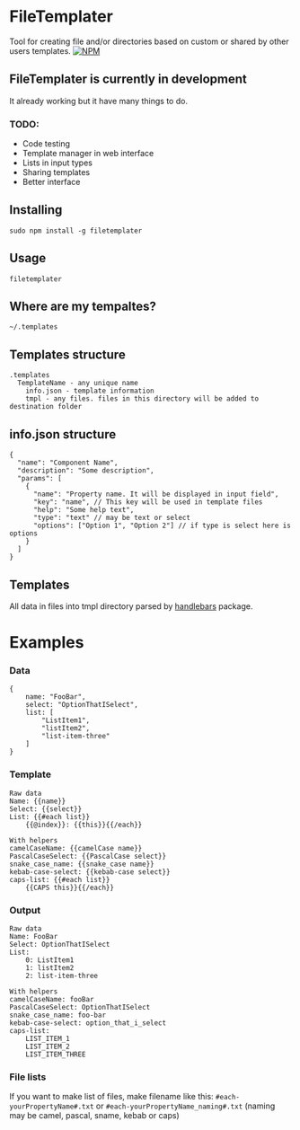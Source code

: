 # FileTemplater

Tool for creating file and/or directories based on custom or shared by other users templates.
[![NPM](https://nodei.co/npm/filetemplater.png)](https://nodei.co/npm/filetemplater/)

## FileTemplater is currently in development

It already working but it have many things to do.

### TODO:

- Code testing
- Template manager in web interface
- Lists in input types
- Sharing templates
- Better interface

## Installing

```
sudo npm install -g filetemplater
```

## Usage

```
filetemplater
```

## Where are my tempaltes?

```
~/.templates
```

## Templates structure

```
.templates
  TemplateName - any unique name
    info.json - template information
    tmpl - any files. files in this directory will be added to destination folder
```

## info.json structure

```
{
  "name": "Component Name",
  "description": "Some description",
  "params": [
    {
      "name": "Property name. It will be displayed in input field",
      "key": "name", // This key will be used in template files
      "help": "Some help text",
      "type": "text" // may be text or select
      "options": ["Option 1", "Option 2"] // if type is select here is options
    }
  ]
}
```

## Templates

All data in files into tmpl directory parsed by [handlebars](https://www.npmjs.com/package/handlebars) package.

# Examples

### Data

```
{
    name: "FooBar",
    select: "OptionThatISelect",
    list: [
        "ListItem1",
        "listItem2",
        "list-item-three"
    ]
}
```

### Template

```
Raw data
Name: {{name}}
Select: {{select}}
List: {{#each list}}
    {{@index}}: {{this}}{{/each}}

With helpers
camelCaseName: {{camelCase name}}
PascalCaseSelect: {{PascalCase select}}
snake_case_name: {{snake_case name}}
kebab-case-select: {{kebab-case select}}
caps-list: {{#each list}}
    {{CAPS this}}{{/each}}
```

### Output

```
Raw data
Name: FooBar
Select: OptionThatISelect
List:
    0: ListItem1
    1: listItem2
    2: list-item-three

With helpers
camelCaseName: fooBar
PascalCaseSelect: OptionThatISelect
snake_case_name: foo-bar
kebab-case-select: option_that_i_select
caps-list:
    LIST_ITEM_1
    LIST_ITEM_2
    LIST_ITEM_THREE
```

### File lists

If you want to make list of files, make filename like this: `#each-yourPropertyName#.txt` or `#each-yourPropertyName_naming#.txt` (naming may be camel, pascal, sname, kebab or caps)

